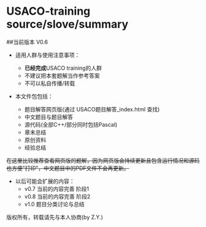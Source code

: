 USACO-training source/slove/summary
==============
##当前版本 V0.6

* 适用人群与使用注意事项：
    * **已经完成**USACO training的人群
    * 不建议把本套题解当作参考答案
    * 不可以私自传播/转载

* 本文件包包括：
    * 题目解答网页版(通过 USACO题目解答_index.html 查找)
    * 中文题目与题目解答
    * 源代码(全部C++/部分同时包括Pascal)
    * 章末总结
    * 原创资料
    * 经验总结

~~在这里比较推荐查看网页版的题解，因为网页版会持续更新且包含运行情况和源码也方便"打印"，中文题目中的PDF文件不会再更新。~~

* 以后可能会扩展的内容：
    * v0.7 当前的内容完善 阶段1
    * v0.8 当前的内容完善 阶段2
    * v1.0 题目分类讨论与总结

版权所有，转载请先与本人协商(by Z.Y.)
